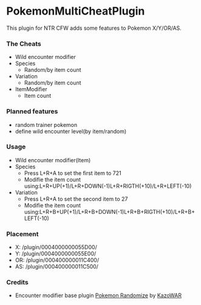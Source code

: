 PokemonMultiCheatPlugin
==================================

This plugin for NTR CFW adds some features to Pokemon X/Y/OR/AS.

### The Cheats

* Wild encounter modifier
 * Species
   * Random/by item count
 * Variation
   * Random/by item count
* ItemModifier
  * Item count

### Planned features

* random trainer pokemon
* define wild encounter level(by item/random)

### Usage

* Wild encounter modifier(Item)
 * Species
   * Press L+R+A to set the first item to 721
   * Modifie the item count using:L+R+UP(+1)/L+R+DOWN(-1)L+R+RIGTH(+10)/L+R+LEFT(-10) 
 * Variation
   * Press L+R+A to set the second item to 27
   * Modifie the item count using:L+R+B+UP(+1)/L+R+B+DOWN(-1)L+R+B+RIGTH(+10)/L+R+B+LEFT(-10) 

### Placement
* X:  /plugin/0004000000055D00/
* Y:  /plugin/0004000000055E00/
* OR: /plugin/000400000011C400/
* AS: /plugin/000400000011C500/


### Credits
* Encounter modifier base plugin [Pokemon Randomize](https://gbatemp.net/threads/pokemon-randomize-a-pokemon-x-y-or-as-ntr-cfw-plugin.397096/) by [KazoWAR](https://gbatemp.net/members/kazowar.133086/)
